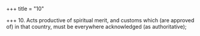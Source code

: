 +++
title = "10"

+++
10. Acts productive of spiritual merit, and customs which (are approved of) in that country, must be everywhere acknowledged (as authoritative);
